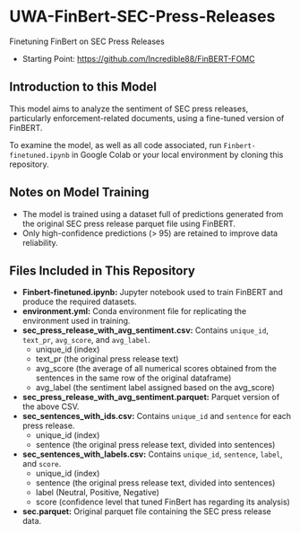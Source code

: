 # UWA-FinBert-SEC-Press-Releases
Finetuning FinBert on SEC Press Releases
- Starting Point: https://github.com/Incredible88/FinBERT-FOMC

## Introduction to this Model
This model aims to analyze the sentiment of SEC press releases, particularly enforcement-related documents, using a fine-tuned version of FinBERT.

To examine the model, as well as all code associated, run `Finbert-finetuned.ipynb` in Google Colab or your local environment by cloning this repository. 

## Notes on Model Training
- The model is trained using a dataset full of predictions generated from the original SEC press release parquet file using FinBERT.  
- Only high-confidence predictions (> 95) are retained to improve data reliability.


## Files Included in This Repository
- **Finbert-finetuned.ipynb:** Jupyter notebook used to train FinBERT and produce the required datasets.  
- **environment.yml:** Conda environment file for replicating the environment used in training.  
- **sec_press_release_with_avg_sentiment.csv:** Contains `unique_id`, `text_pr`, `avg_score`, and `avg_label`.
    - unique_id (index)
    - text_pr (the original press release text)
    - avg_score (the average of all numerical scores obtained from the sentences in the same row of the original dataframe)
    - avg_label (the sentiment label assigned based on the avg_score) 
- **sec_press_release_with_avg_sentiment.parquet:** Parquet version of the above CSV.  
- **sec_sentences_with_ids.csv:** Contains `unique_id` and `sentence` for each press release. 
    - unique_id (index)
    - sentence (the original press release text, divided into sentences)
- **sec_sentences_with_labels.csv:** Contains `unique_id`, `sentence`, `label`, and `score`. 
    - unique_id (index)
    - sentence (the original press release text, divided into sentences)
    - label (Neutral, Positive, Negative)
    - score (confidence level that tuned FinBert has regarding its analysis)
- **sec.parquet:** Original parquet file containing the SEC press release data.
